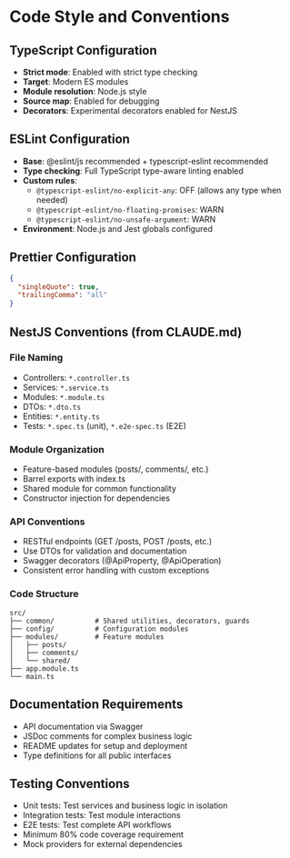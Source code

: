 # Code Style and Conventions

## TypeScript Configuration
- **Strict mode**: Enabled with strict type checking
- **Target**: Modern ES modules
- **Module resolution**: Node.js style
- **Source map**: Enabled for debugging
- **Decorators**: Experimental decorators enabled for NestJS

## ESLint Configuration
- **Base**: @eslint/js recommended + typescript-eslint recommended
- **Type checking**: Full TypeScript type-aware linting enabled
- **Custom rules**:
  - `@typescript-eslint/no-explicit-any`: OFF (allows any type when needed)
  - `@typescript-eslint/no-floating-promises`: WARN
  - `@typescript-eslint/no-unsafe-argument`: WARN
- **Environment**: Node.js and Jest globals configured

## Prettier Configuration
```json
{
  "singleQuote": true,
  "trailingComma": "all"
}
```

## NestJS Conventions (from CLAUDE.md)
### File Naming
- Controllers: `*.controller.ts`
- Services: `*.service.ts` 
- Modules: `*.module.ts`
- DTOs: `*.dto.ts`
- Entities: `*.entity.ts`
- Tests: `*.spec.ts` (unit), `*.e2e-spec.ts` (E2E)

### Module Organization
- Feature-based modules (posts/, comments/, etc.)
- Barrel exports with index.ts
- Shared module for common functionality
- Constructor injection for dependencies

### API Conventions
- RESTful endpoints (GET /posts, POST /posts, etc.)
- Use DTOs for validation and documentation
- Swagger decorators (@ApiProperty, @ApiOperation)
- Consistent error handling with custom exceptions

### Code Structure
```
src/
├── common/          # Shared utilities, decorators, guards
├── config/          # Configuration modules
├── modules/         # Feature modules
│   ├── posts/
│   ├── comments/
│   └── shared/
├── app.module.ts
└── main.ts
```

## Documentation Requirements
- API documentation via Swagger
- JSDoc comments for complex business logic
- README updates for setup and deployment
- Type definitions for all public interfaces

## Testing Conventions
- Unit tests: Test services and business logic in isolation
- Integration tests: Test module interactions
- E2E tests: Test complete API workflows
- Minimum 80% code coverage requirement
- Mock providers for external dependencies